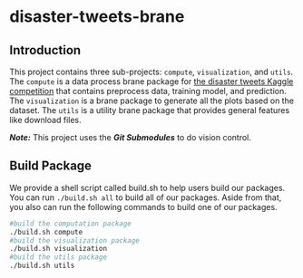 # disaster-tweets-brane

## Introduction
This project contains three sub-projects: `compute`, `visualization`, and `utils`.
The `compute` is a data process brane package for [the disaster tweets Kaggle competition](https://www.kaggle.com/competitions/nlp-getting-started/overview/description) that contains preprocess data, training model, and prediction. The `visualization` is a brane package to generate all the plots based on the dataset. The `utils` is a utility brane package that provides general features like download files.

***Note:*** This project uses the ***Git Submodules*** to do vision control. 

## Build Package

We provide a shell script called build.sh to help users build our packages. 
You can run ``` ./build.sh all ```  to build all of our packages. Aside from that, you also can run the following commands to build one of our packages.

```bash
#build the computation package
./build.sh compute
#build the visualization package
./build.sh visualization
#build the utils package
./build.sh utils
```
